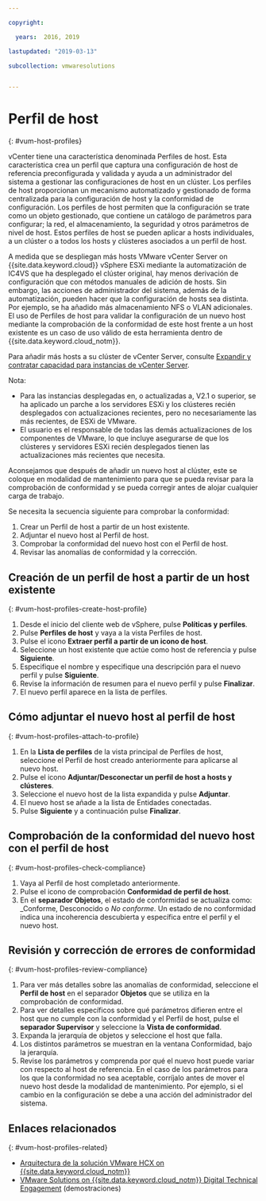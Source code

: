 ```yaml
---

copyright:

  years:  2016, 2019

lastupdated: "2019-03-13"

subcollection: vmwaresolutions


---
```


#	Perfil de host
{: #vum-host-profiles}

vCenter tiene una característica denominada Perfiles de host. Esta característica crea un perfil que captura una configuración de host de referencia preconfigurada y validada y ayuda a un administrador del sistema a gestionar las configuraciones de host en un clúster. Los perfiles de host proporcionan un mecanismo automatizado y gestionado de forma centralizada para la configuración de host y la conformidad de configuración. Los perfiles de host permiten que la configuración se trate como un objeto gestionado, que contiene un catálogo de parámetros para configurar; la red, el almacenamiento, la seguridad y otros parámetros de nivel de host. Estos perfiles de host se pueden aplicar a hosts individuales, a un clúster o a todos los hosts y clústeres asociados a un perfil de host.

A medida que se despliegan más hosts VMware vCenter Server on {{site.data.keyword.cloud}} vSphere ESXi mediante la automatización de IC4VS que ha desplegado el clúster original, hay menos derivación de configuración que con métodos manuales de adición de hosts. Sin embargo, las acciones de administrador del sistema, además de la automatización, pueden hacer que la configuración de hosts sea distinta. Por ejemplo, se ha añadido más almacenamiento NFS o VLAN adicionales. El uso de Perfiles de host para validar la configuración de un nuevo host mediante la comprobación de la conformidad de este host frente a un host existente es un caso de uso válido de esta herramienta dentro de {{site.data.keyword.cloud_notm}}.

Para añadir más hosts a su clúster de vCenter Server, consulte [Expandir y contratar capacidad para instancias de vCenter Server](/docs/services/vmwaresolutions/vcenter?topic=vmware-solutions-vc_addingremovingservers).

Nota:
*	Para las instancias desplegadas en, o actualizadas a, V2.1 o superior, se ha aplicado un parche a los servidores ESXi y los clústeres recién desplegados con actualizaciones recientes, pero no necesariamente las más recientes, de ESXi de VMware.
*	El usuario es el responsable de todas las demás actualizaciones de los componentes de VMware, lo que incluye asegurarse de que los clústeres y servidores ESXi recién desplegados tienen las actualizaciones más recientes que necesita.

Aconsejamos que después de añadir un nuevo host al clúster, este se coloque en modalidad de mantenimiento para que se pueda revisar para la comprobación de conformidad y se pueda corregir antes de alojar cualquier carga de trabajo.

Se necesita la secuencia siguiente para comprobar la conformidad:
1.	Crear un Perfil de host a partir de un host existente.
2.	Adjuntar el nuevo host al Perfil de host.
3.	Comprobar la conformidad del nuevo host con el Perfil de host.
4.	Revisar las anomalías de conformidad y la corrección.

##	Creación de un perfil de host a partir de un host existente
{: #vum-host-profiles-create-host-profile}

1.	Desde el inicio del cliente web de vSphere, pulse **Políticas y perfiles**.
2.	Pulse **Perfiles de host** y vaya a la vista Perfiles de host.
3.	Pulse el icono **Extraer perfil a partir de un icono de host**.
4.	Seleccione un host existente que actúe como host de referencia y pulse **Siguiente**.
5.	Especifique el nombre y especifique una descripción para el nuevo perfil y pulse **Siguiente**.
6.	Revise la información de resumen para el nuevo perfil y pulse **Finalizar**.
7.	El nuevo perfil aparece en la lista de perfiles.

##	Cómo adjuntar el nuevo host al perfil de host
{: #vum-host-profiles-attach-to-profile}

1.	En la **Lista de perfiles** de la vista principal de Perfiles de host, seleccione el Perfil de host creado anteriormente para aplicarse al nuevo host.
2.	Pulse el icono **Adjuntar/Desconectar un perfil de host a hosts y clústeres**.
3.	Seleccione el nuevo host de la lista expandida y pulse **Adjuntar**.
4.	El nuevo host se añade a la lista de Entidades conectadas.
5.	Pulse **Siguiente** y a continuación pulse **Finalizar**.

##	Comprobación de la conformidad del nuevo host con el perfil de host
{: #vum-host-profiles-check-compliance}

1.	Vaya al Perfil de host completado anteriormente.
2.	Pulse el icono de comprobación **Conformidad de perfil de host**.
3.	En el **separador Objetos**, el estado de conformidad se actualiza como: _Conforme, Desconocido o _No conforme_. Un estado de no conformidad indica una incoherencia descubierta y específica entre el perfil y el nuevo host.

##	Revisión y corrección de errores de conformidad
{: #vum-host-profiles-review-compliance}

1. Para ver más detalles sobre las anomalías de conformidad, seleccione el **Perfil de host** en el separador **Objetos** que se utiliza en la comprobación de conformidad.
2. Para ver detalles específicos sobre qué parámetros difieren entre el host que no cumple con la conformidad y el Perfil de host, pulse el **separador Supervisor** y seleccione la **Vista de conformidad**.
3. Expanda la jerarquía de objetos y seleccione el host que falla.
4. Los distintos parámetros se muestran en la ventana Conformidad, bajo la jerarquía.
5. Revise los parámetros y comprenda por qué el nuevo host puede variar con respecto al host de referencia. En el caso de los parámetros para los que la conformidad no sea aceptable, corríjalo antes de mover el nuevo host desde la modalidad de mantenimiento. Por ejemplo, si el cambio en la configuración se debe a una acción del administrador del sistema.

## Enlaces relacionados
{: #vum-host-profiles-related}

* [Arquitectura de la solución VMware HCX on {{site.data.keyword.cloud_notm}}](/docs/services/vmwaresolutions/services?topic=vmware-solutions-hcx-archi-intro#hcx-archi-intro)
* [VMware Solutions on {{site.data.keyword.cloud_notm}} Digital Technical Engagement](https://ibm-dte.mybluemix.net/ibm-vmware) (demostraciones)
